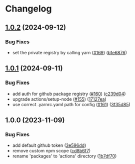 # Changelog

## [1.0.2](https://github.com/abinnovision/actions/compare/setup-node-source-v1.0.1...setup-node-source-v1.0.2) (2024-09-12)


### Bug Fixes

* set the private registry by calling yarn ([#169](https://github.com/abinnovision/actions/issues/169)) ([b1e6876](https://github.com/abinnovision/actions/commit/b1e68768f214761a68a0fd3b0a4a39a99758b357))

## [1.0.1](https://github.com/abinnovision/actions/compare/setup-node-source-v1.0.0...setup-node-source-v1.0.1) (2024-09-11)


### Bug Fixes

* add auth for github package registry ([#160](https://github.com/abinnovision/actions/issues/160)) ([c239d04](https://github.com/abinnovision/actions/commit/c239d04d906accd616a02b9e9e59efe77594ca69))
* upgrade actions/setup-node ([#155](https://github.com/abinnovision/actions/issues/155)) ([17127ea](https://github.com/abinnovision/actions/commit/17127ea3f02d1eb5392b6dfa4062e2e06dba1adb))
* use correct .yarnrc.yaml path for config ([#161](https://github.com/abinnovision/actions/issues/161)) ([3f35d85](https://github.com/abinnovision/actions/commit/3f35d85657fd3cfa50dba78fcfdbe6603d959dca))

## 1.0.0 (2023-11-09)


### Bug Fixes

* add default github token ([3e596dd](https://github.com/abinnovision/actions/commit/3e596dd1063ba5c02d350eaac7d94c03450dc478))
* remove custom npm scope ([cd8b6f7](https://github.com/abinnovision/actions/commit/cd8b6f76280f03c8e4a5b6a21c3ee93eaa0b3615))
* rename 'packages' to 'actions' directory ([1b7df70](https://github.com/abinnovision/actions/commit/1b7df70789258cbd45420e9064022b93b8ef359d))
